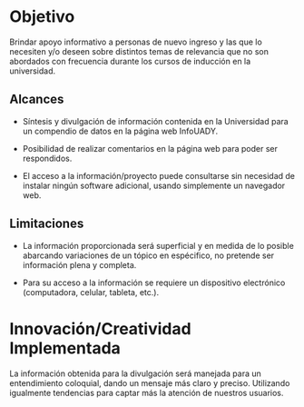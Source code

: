  # Objetivo
Brindar apoyo informativo a personas de nuevo ingreso y las que lo necesiten y/o deseen sobre distintos temas de relevancia que no son abordados con frecuencia durante los cursos de inducción en la universidad.

## Alcances
* Síntesis y divulgación de información contenida en la Universidad para un compendio de datos en la página web InfoUADY.

* Posibilidad de realizar comentarios en la página web para poder ser respondidos.

* El acceso a la información/proyecto puede consultarse sin necesidad de instalar ningún software adicional, usando simplemente un navegador web.

## Limitaciones

* La información proporcionada será superficial y en medida de lo posible abarcando variaciones de un tópico en espécifico, no pretende ser información plena y completa.

* Para su acceso a la información se requiere un dispositivo electrónico (computadora, celular, tableta, etc.).

# Innovación/Creatividad Implementada

La información obtenida para la divulgación será manejada para un entendimiento coloquial, dando un mensaje más claro y preciso. Utilizando igualmente tendencias para captar más la atención de nuestros usuarios.
